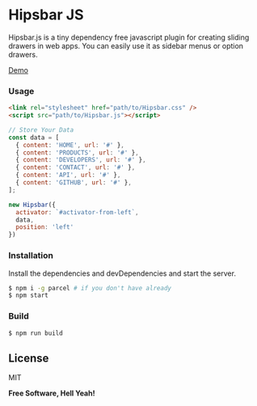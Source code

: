 
# Hipsbar JS

Hipsbar.js is a tiny dependency free javascript plugin for creating sliding drawers in web apps. You can easily use it as sidebar menus or option drawers.

[Demo](https://hamittokay.github.io/hipsbarjs)

### Usage
```html
<link rel="stylesheet" href="path/to/Hipsbar.css" />
<script src="path/to/Hipsbar.js"></script>
```

```javascript
// Store Your Data
const data = [
  { content: 'HOME', url: '#' },
  { content: 'PRODUCTS', url: '#' },
  { content: 'DEVELOPERS', url: '#' },
  { content: 'CONTACT', url: '#' },
  { content: 'API', url: '#' },
  { content: 'GITHUB', url: '#' },
];

new Hipsbar({
  activator: `#activator-from-left`,
  data,
  position: 'left'
})
```

### Installation
Install the dependencies and devDependencies and start the server.

```sh
$ npm i -g parcel # if you don't have already
$ npm start
```
### Build
```sh
$ npm run build
```
License
----

MIT


**Free Software, Hell Yeah!**
